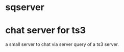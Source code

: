 sqserver
========

chat server for ts3
========

a small server to chat via server query of 
a ts3 server.
